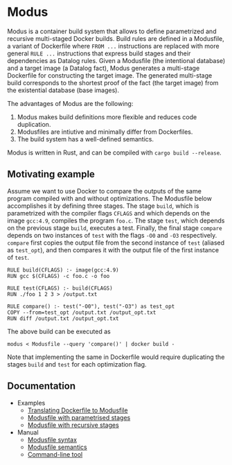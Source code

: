# Modus

Modus is a container build system that allows to define parametrized and recursive multi-staged Docker builds. Build rules are defined in a Modusfile, a variant of Dockerfile where `FROM ...` instructions are replaced with more general `RULE ...` instructions that express build stages and their dependencies as Datalog rules. Given a Modusfile (the intentional database) and a target image (a Datalog fact), Modus generates a multi-stage Dockerfile for constructing the target image. The generated multi-stage build corresponds to the shortest proof of the fact (the target image) from the existential database (base images).

The advantages of Modus are the following:

1. Modus makes build definitions more flexible and reduces code duplication.
2. Modusfiles are intiutive and minimally differ from Dockerfiles.
3. The build system has a well-defined semantics.

Modus is written in Rust, and can be compiled with `cargo build --release`.

## Motivating example

Assume we want to use Docker to compare the outputs of the same program compiled with and without optimizations. The Modusfile below accomplishes it by defining three stages. The stage `build`, which is parametrized with the compiler flags `CFLAGS` and which depends on the image `gcc:4.9`, compiles the program `foo.c`. The stage `test`, which depends on the previous stage `build`, executes a test. Finally, the final stage `compare` depends on two instances of `test` with the flags `-O0` and `-O3` respectively. `compare` first copies the output file from the second instance of `test` (aliased as `test_opt`), and then compares it with the output file of the first instance of `test`. 

    RULE build(CFLAGS) :- image(gcc:4.9)
    RUN gcc $(CFLAGS) -c foo.c -o foo

    RULE test(CFLAGS) :- build(CFLAGS)
    RUN ./foo 1 2 3 > /output.txt

    RULE compare() :- test("-O0"), test("-O3") as test_opt
    COPY --from=test_opt /output.txt /output_opt.txt
    RUN diff /output.txt /output_opt.txt 

The above build can be executed as

    modus < Modusfile --query 'compare()' | docker build -

Note that implementing the same in Dockerfile would require duplicating the stages `build` and `test` for each optimization flag.

## Documentation

- Examples
  - [Translating Dockerfile to Modusfile](doc/example-nullary-stages.md)
  - [Modusfile with parametrised stages](doc/example-parametrized-stages.md)
  - [Modusfile with recursive stages](doc/example-recursive-stages.md)
- Manual
  - [Modusfile syntax](doc/manual-modusfile-syntax.md)
  - [Modusfile semantics](doc/manual-modusfile-semantics.md)
  - [Command-line tool](doc/manual-command-line-tool.md)